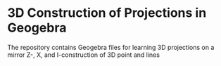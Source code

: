 # 3D Construction of Projections in Geogebra
The repository contains Geogebra files for learning 3D projections on a mirror Z-, X, and I-construction of 3D point and lines
